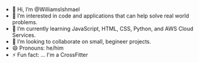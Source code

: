 - 👋 Hi, I’m @WilliamsIshmael
- 👀 I’m interested in code and applications that can help solve real world problems. 
- 🌱 I’m currently learning JavaScript, HTML, CSS, Python, and AWS Cloud Services. 
- 💞️ I’m looking to collaborate on small, begineer projects. 
- 😄 Pronouns: he/him 
- ⚡ Fun fact: ... I'm a CrossFitter 

<!---
WilliamsIshmael/WilliamsIshmael is a ✨ special ✨ repository because its `README.md` (this file) appears on your GitHub profile.
You can click the Preview link to take a look at your changes.
--->

